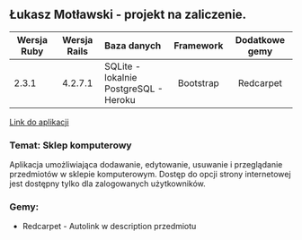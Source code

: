 ## Łukasz Motławski - projekt na zaliczenie.

| Wersja Ruby   | Wersja Rails  |                Baza danych                 | Framework |           Dodatkowe gemy           |
| ------------- |:-------------:|:-------------------------------------------|:---------:|:----------------------------------:|
| 2.3.1         | 4.2.7.1         | SQLite - lokalnie<br />PostgreSQL - Heroku | Bootstrap | Redcarpet         |


[Link do aplikacji](https://asii1.herokuapp.com/)

### Temat: Sklep komputerowy

Aplikacja umożliwiająca dodawanie, edytowanie, usuwanie i przeglądanie przedmiotów w sklepie komputerowym. Dostęp do opcji strony internetowej jest dostępny tylko dla zalogowanych użytkowników.

### Gemy:<br/>

- Redcarpet - Autolink w description przedmiotu
